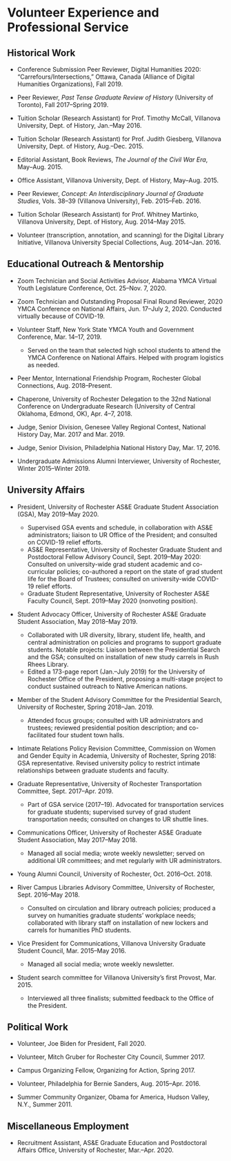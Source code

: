 # Volunteer Experience and Professional Service

## Historical Work ##
* Conference Submission Peer Reviewer, Digital Humanities 2020: “Carrefours/Intersections,” Ottawa, Canada (Alliance of Digital Humanities Organizations), Fall 2019.

* Peer Reviewer, *Past Tense Graduate Review of History* (University of Toronto), Fall 2017–Spring 2019.

* Tuition Scholar (Research Assistant) for Prof. Timothy McCall, Villanova University, Dept. of History, Jan.–May 2016.	

* Tuition Scholar (Research Assistant) for Prof. Judith Giesberg, Villanova University, Dept. of History, Aug.–Dec. 2015.

* Editorial Assistant, Book Reviews, *The Journal of the Civil War Era*, May–Aug. 2015.

* Office Assistant, Villanova University, Dept. of History, May–Aug. 2015.

* Peer Reviewer, *Concept: An Interdisciplinary Journal of Graduate Studies*, Vols. 38–39 (Villanova University), Feb. 2015–Feb. 2016.

* Tuition Scholar (Research Assistant) for Prof. Whitney Martinko, Villanova University, Dept. of History, Aug. 2014–May 2015.

* Volunteer (transcription, annotation, and scanning) for the Digital Library Initiative, Villanova University Special Collections, Aug. 2014–Jan. 2016.

## Educational Outreach & Mentorship ##
* Zoom Technician and Social Activities Advisor, Alabama YMCA Virtual Youth Legislature Conference, Oct. 25–Nov. 7, 2020. 

* Zoom Technician and Outstanding Proposal Final Round Reviewer, 2020 YMCA Conference on National Affairs, Jun. 17–July 2, 2020. Conducted virtually because of COVID-19.

* Volunteer Staff, New York State YMCA Youth and Government Conference, Mar. 14–17, 2019. 
  * Served on the team that selected high school students to attend the YMCA Conference on National Affairs. Helped with program logistics as needed. 

* Peer Mentor, International Friendship Program, Rochester Global Connections, Aug. 2018–Present.

* Chaperone, University of Rochester Delegation to the 32nd National Conference on Undergraduate Research (University of Central Oklahoma, Edmond, OK), Apr. 4–7, 2018. 

* Judge, Senior Division, Genesee Valley Regional Contest, National History Day, Mar. 2017 and Mar. 2019. 

* Judge, Senior Division, Philadelphia National History Day, Mar. 17, 2016.

* Undergraduate Admissions Alumni Interviewer, University of Rochester, Winter 2015–Winter 2019. 

## University Affairs ##

* President, University of Rochester AS&E Graduate Student Association (GSA), May 2019–May 2020.
  * Supervised GSA events and schedule, in collaboration with AS&E administrators; liaison to UR Office of the President; and consulted on COVID-19 relief efforts.  
  * AS&E Representative, University of Rochester Graduate Student and Postdoctoral Fellow Advisory Council, Sept. 2019–May 2020: Consulted on university-wide grad student academic and co-curricular policies; co-authored a report on the state of grad student life for the Board of Trustees; consulted on university-wide COVID-19 relief efforts.
  * Graduate Student Representative, University of Rochester AS&E Faculty Council, Sept. 2019–May 2020 (nonvoting position). 

* Student Advocacy Officer, University of Rochester AS&E Graduate Student Association, May 2018–May 2019. 
  * Collaborated with UR diversity, library, student life, health, and central administration on policies and programs to support graduate students. Notable projects: Liaison between the Presidential Search and the GSA; consulted on installation of new study carrels in Rush Rhees Library. 
  * Edited a 173-page report (Jan.–July 2019) for the University of Rochester Office of the President, proposing a multi-stage project to conduct sustained outreach to Native American nations. 

* Member of the Student Advisory Committee for the Presidential Search, University of Rochester, Spring 2018–Jan. 2019. 
  * Attended focus groups; consulted with UR administrators and trustees; reviewed presidential position description; and co-facilitated four student town halls.

*	Intimate Relations Policy Revision Committee, Commission on Women and Gender Equity in Academia, University of Rochester, Spring 2018: GSA representative. Revised university policy to restrict intimate relationships between graduate students and faculty.

* Graduate Representative, University of Rochester Transportation Committee, Sept. 2017–Apr. 2019.
  * Part of GSA service (2017–19). Advocated for transportation services for graduate students; supervised survey of grad student transportation needs; consulted on changes to UR shuttle lines. 

* Communications Officer, University of Rochester AS&E Graduate Student Association, May 2017–May 2018. 
  *	Managed all social media; wrote weekly newsletter; served on additional UR committees; and met regularly with UR administrators.

* Young Alumni Council, University of Rochester, Oct. 2016–Oct. 2018. 

* River Campus Libraries Advisory Committee, University of Rochester, Sept. 2016–May 2018.
  * Consulted on circulation and library outreach policies; produced a survey on humanities graduate students’ workplace needs; collaborated with library staff on installation of new lockers and carrels for humanities PhD students. 

* Vice President for Communications, Villanova University Graduate Student Council, Mar. 2015–May 2016. 
  * Managed all social media; wrote weekly newsletter. 

* Student search committee for Villanova University’s first Provost, Mar. 2015. 
  * Interviewed all three finalists; submitted feedback to the Office of the President.

## Political Work ##
* Volunteer, Joe Biden for President, Fall 2020. 

* Volunteer, Mitch Gruber for Rochester City Council, Summer 2017.

* Campus Organizing Fellow, Organizing for Action, Spring 2017. 

* Volunteer, Philadelphia for Bernie Sanders, Aug. 2015–Apr. 2016. 

* Summer Community Organizer, Obama for America, Hudson Valley, N.Y., Summer 2011.

## Miscellaneous Employment ##
* Recruitment Assistant, AS&E Graduate Education and Postdoctoral Affairs Office, University of Rochester, Mar.–Apr. 2020.
